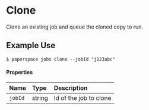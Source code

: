 # Clone

Clone an existing job and queue the cloned copy to run.

## Example Use

```text
$ paperspace jobs clone --jobId "j123abc"
```

#### **Properties**

| Name | Type | Description |
| :--- | :--- | :--- |
| `jobId` | string | Id of the job to clone |

